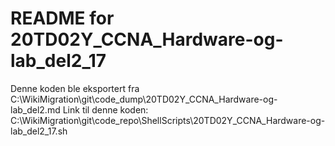 # README for 20TD02Y_CCNA_Hardware-og-lab_del2_17
Denne koden ble eksportert fra C:\WikiMigration\git\code_dump\20TD02Y_CCNA_Hardware-og-lab_del2.md
Link til denne koden: C:\WikiMigration\git\code_repo\ShellScripts\20TD02Y_CCNA_Hardware-og-lab_del2_17.sh
